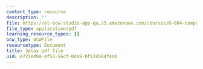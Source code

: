 ```yaml
---
content_type: resource
description: ''
file: https://ol-ocw-studio-app-qa.s3.amazonaws.com/courses/6-004-computation-structures-spring-2017/e721ed9aaf5156cf04a9bf124564f4a0_YEZUywtDJQ4.pdf
file_type: application/pdf
learning_resource_types: []
ocw_type: OCWFile
resourcetype: Document
title: 3play pdf file
uid: e721ed9a-af51-56cf-04a9-bf124564f4a0
---
```

